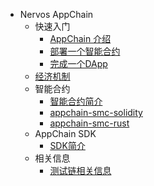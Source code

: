 - Nervos AppChain 
    - 快速入门 
        - [AppChain 介绍](zh-cn/appchain/get-started/intro.md)
        - [部署一个智能合约](zh-cn/appchain/get-started/smart-contract.md)
        - [完成一个DApp](zh-cn/appchain/get-started/dapp.md)
    - [经济机制](zh-cn/economic-model.md)
    - 智能合约 
        - [智能合约简介](zh-cn/appchain/smart-contract/intro.md)
        - [appchain-smc-solidity](zh-cn/appchain/smart-contract/solidity.md)
        - [appchain-smc-rust](zh-cn/appchain/smart-contract/rust.md)
    - AppChain SDK 
        - [SDK简介](zh-cn/appchain/sdk/intro.md)
    - 相关信息 
        - [测试链相关信息](zh-cn/appchain/miscellaneous/testnet.md)